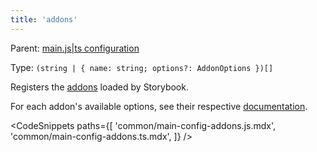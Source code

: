 ```yaml
---
title: 'addons'
---
```


Parent: [main.js|ts configuration](./main-config.md)

Type: `(string | { name: string; options?: AddonOptions })[]`

Registers the [addons](../addons/install-addons.md) loaded by Storybook.

For each addon's available options, see their respective [documentation](https://storybook.js.org/integrations).

<CodeSnippets
paths={[
'common/main-config-addons.js.mdx',
'common/main-config-addons.ts.mdx',
]}
/>
